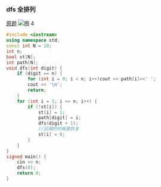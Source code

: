 ### dfs 全排列
[原题](https://www.acwing.com/problem/content/844/)
![图 4](../../../images/13cf33a27c7c791a0a84e18aee9644a7038a7de0d6eb1f33c5c16bb4d3f1adcc.png)  

```cpp
#include <iostream>
using namespace std;
const int N = 10;
int n;
bool st[N];
int path[N];
void dfs(int digit) {
	if (digit == n) {
		for (int i = 0; i < n; i++)cout << path[i]<<' ';
		cout << '\n';
		return;
	}
	for (int i = 1; i <= n; i++) {
		if (!st[i]) {
			st[i] = 1;
			path[digit] = i;
			dfs(digit + 1);
            //回溯的时候要恢复
			st[i] = 0;
		}
	}
}
signed main() {
	cin >> n;
	dfs(0);
	return 0;
}
```